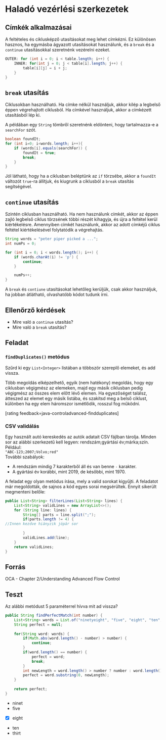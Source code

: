 # Haladó vezérlési szerkezetek

## Címkék alkalmazásai

A feltételes és ciklusképző utasításokat meg lehet címkézni. Ez különösen hasznos, 
ha egymásba ágyazott utasításokat használunk, és a `break` és a `continue` utasításokkal 
szeretnénk vezérelni ezeket.

```java
OUTER: for (int i = 0; i < table.length; i++) {
    INNER: for(int j = 0; j < table[i].length; j++) {
        table[i][j] = i + j;
    }
}
```

## `break` utasítás

Ciklusokban használható. Ha címke nélkül használjuk, akkor kilép a legbelső éppen 
végrehajtott ciklusból. Ha címkével használjuk, akkor a címkézett utasításból lép ki.

A példában egy `String` tömbről szeretnénk eldönteni, hogy tartalmazza-e a `searchFor` szót.
```java
boolean foundIt;
for (int i=0; i<words.length; i++){
    if (words[i].equals(searchFor)) {
        foundIt = true;
        break;
    }
}
```

Jól látható, hogy ha a ciklusban beléptünk az `if` törzsébe, akkor a `foundIt` 
változót `true`-ra állítjuk, és kiugrunk a ciklusból a `break` utasítás segítségével.

## `continue` utasítás

Szintén ciklusban használható. Ha nem használunk címkét, akkor az éppen zajló 
legbelső ciklus törzsének többi részét kihagyja, és újra a feltétel kerül kiértékelésre. 
Amennyiben címkét használunk, akkor az adott címkéjű ciklus feltétel kiértékelésével 
folytatódik a végrehajtás.

```java
String words = "peter piper picked a ...";
int numPs = 0;

for (int i = 0; i < words.length(); i++) {
    if (words.charAt(i) != 'p') {
        continue;
    }

    numPs++;
}
```

A `break` és `contiune` utasításokat lehetőleg kerüljük, csak akkor használjuk, 
ha jobban átlátható, olvashatóbb kódot tudunk írni.


## Ellenőrző kérdések

* Mire való a `continue` utasítás?
* Mire való a `break` utasítás?

## Feladat
 
### `findDuplicates()` metódus

Szűrd ki egy `List<Integer>` listában a többször szereplő elemeket, és add vissza.

Több megoldás elképzelhető, egyik (nem hatékony) megoldás, hogy egy ciklusban
végigmész az elemeken, majd egy másik ciklusban pedig végigmész az összes
elem előtt lévő elemen. Ha egyezőséget találsz, átteszed az elemet egy másik
listába, és szakítsd meg a belső ciklust, különben ha egy elem háromszor
ismétlődik, rosszul fog működni.

[rating feedback=java-controladvanced-findduplicates]

### CSV validálás

Egy használt autó kereskedés az autók adatait CSV fájlban tárolja. Minden sor az alábbi 
szerkezetű kell legyen: rendszám;gyártási év;márka;szín.  
Például:  
`"ABC-123;2007;Volvo;red"`  
További szabályok:

* A rendszám mindig 7 karakterből áll és van benne `-` karakter.
* A gyártási év korábbi, mint 2019, de későbbi, mint 1970.

A feladat egy olyan metódus írása, mely a valid sorokat kigyűjti. A feladatot már 
megoldották, de sajnos a kód egyes sorai megsérültek. Ennyit sikerült megmenteni belőle:

```java
public List<String> filterLines(List<String> lines) {
    List<String> validLines = new ArrayList<>();
    for (String line: lines) {
        String[] parts = line.split(";");
        if(parts.length != 4) {
//Innen kezdve hiányzik jópár sor         
            
        }
        validLines.add(line);
    }
    return validLines;
}
```

## Forrás

OCA - Chapter 2/Understanding Advanced Flow Control

## Teszt

Az alábbi metódust 5 paraméterrel hívva mit ad vissza?

```java
public String findPerfectMatch(int number) {
    List<String> words = List.of("ninetyeight", "five", "eight", "ten", "thirteen");
    String perfect = null;
    
    for(String word: words) {
        if(Math.abs(word.length() - number) > number) {
            continue;
        }
        if(word.length() == number) {
            perfect = word;
            break;
        }
        int newLength = word.length() > number ? number : word.length();
        perfect = word.substring(0, newLength);
    }
    
    return perfect;
}
```

* ninet
* five
* [x] eight
* ten
* thirt
